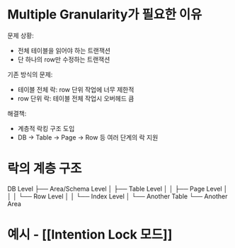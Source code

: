 # Multiple Granularity가 필요한 이유
문제 상황:
- 전체 테이블을 읽어야 하는 트랜잭션
- 단 하나의 row만 수정하는 트랜잭션

기존 방식의 문제:
- 테이블 전체 락: row 단위 작업에 너무 제한적
- row 단위 락: 테이블 전체 작업시 오버헤드 큼

해결책:
- 계층적 락킹 구조 도입
- DB -> Table -> Page -> Row 등 여러 단계의 락 지원


# 락의 계층 구조
DB Level
  ├── Area/Schema Level
  │    ├── Table Level
  │    │    ├── Page Level
  │    │    │    └── Row Level
  │    │    └── Index Level
  │    └── Another Table
  └── Another Area



# 예시 - [[Intention Lock 모드]]
